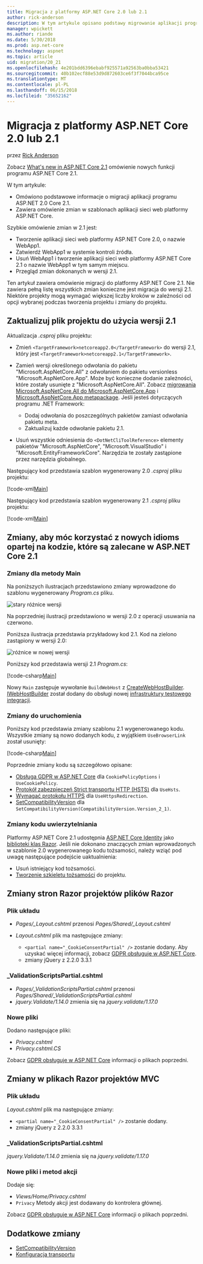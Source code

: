 ```yaml
---
title: Migracja z platformy ASP.NET Core 2.0 lub 2.1
author: rick-anderson
description: W tym artykule opisano podstawy migrowanie aplikacji programu ASP.NET 2.0 Core 2.1.
manager: wpickett
ms.author: riande
ms.date: 5/30/2018
ms.prod: asp.net-core
ms.technology: aspnet
ms.topic: article
uid: migration/20_21
ms.openlocfilehash: 4e201bdd6396ebabf925571a92563ba0bba53421
ms.sourcegitcommit: 40b102ecf88e53d9d872603ce6f3f7044bca95ce
ms.translationtype: MT
ms.contentlocale: pl-PL
ms.lasthandoff: 06/15/2018
ms.locfileid: "35652162"
---
```

# <a name="migrate-from-aspnet-core-20-to-21"></a>Migracja z platformy ASP.NET Core 2.0 lub 2.1

przez [Rick Anderson](https://twitter.com/RickAndMSFT)

Zobacz [What's new in ASP.NET Core 2.1](xref:aspnetcore-2.1) omówienie nowych funkcji programu ASP.NET Core 2.1.

W tym artykule:

* Omówiono podstawowe informacje o migracji aplikacji programu ASP.NET 2.0 Core 2.1.
* Zawiera omówienie zmian w szablonach aplikacji sieci web platformy ASP.NET Core.

Szybkie omówienie zmian w 2.1 jest:

* Tworzenie aplikacji sieci web platformy ASP.NET Core 2.0, o nazwie WebApp1.
* Zatwierdź WebApp1 w systemie kontroli źródła.
* Usuń WebApp1 i tworzenie aplikacji sieci web platformy ASP.NET Core 2.1 o nazwie WebApp1 w tym samym miejscu.
* Przegląd zmian dokonanych w wersji 2.1.

Ten artykuł zawiera omówienie migracji do platformy ASP.NET Core 2.1. Nie zawiera pełną listę wszystkich zmian konieczne jest migracja do wersji 2.1. Niektóre projekty mogą wymagać większej liczby kroków w zależności od opcji wybranej podczas tworzenia projektu i zmiany do projektu.

## <a name="update-the-project-file-to-use-21-versions"></a>Zaktualizuj plik projektu do użycia wersji 2.1

Aktualizacja *.csproj* pliku projektu:

* Zmień `<TargetFramework>netcoreapp2.0</TargetFramework>` do wersji 2.1, który jest `<TargetFramework>netcoreapp2.1</TargetFramework>`.
* Zamień wersji określonego odwołania do pakietu "Microsoft.AspNetCore.All" z odwołaniem do pakietu versionless "Microsoft.AspNetCore.App". Może być konieczne dodanie zależności, które zostały usunięte z "Microsoft.AspNetCore.All". Zobacz [migrowania Microsoft.AspNetCore.All do Microsoft.AspNetCore.App](xref:fundamentals/metapackage#migrate) i [Microsoft.AspNetCore.App metapackage](xref:fundamentals/metapackage-app). Jeśli jesteś dotyczących programu .NET Framework:

  * Dodaj odwołania do poszczególnych pakietów zamiast odwołania pakietu meta.
  * Zaktualizuj każde odwołanie pakietu 2.1.
* Usuń wszystkie odniesienia do `<DotNetCliToolReference>` elementy pakietów "Microsoft.AspNetCore", "Microsoft.VisualStudio" i "Microsoft.EntityFrameworkCore". Narzędzia te zostały zastąpione przez narzędzia globalnego.

Następujący kod przedstawia szablon wygenerowany 2.0 *.csproj* pliku projektu:

[!code-xml[Main](20_21/sample/WebApp20.csproj)]

Następujący kod przedstawia szablon wygenerowany 2.1 *.csproj* pliku projektu:

[!code-xml[Main](20_21/sample/WebApp21.csproj)]

## <a name="changes-to-take-advantage-of-the-new-code-based-idioms-that-are-recommended-in-aspnet-core-21"></a>Zmiany, aby móc korzystać z nowych idioms opartej na kodzie, które są zalecane w ASP.NET Core 2.1

### <a name="changes-to-main"></a>Zmiany dla metody Main

Na poniższych ilustracjach przedstawiono zmiany wprowadzone do szablonu wygenerowany *Program.cs* pliku.

![stary różnice wersji](20_21/_static/main20.png)

Na poprzedniej ilustracji przedstawiono w wersji 2.0 z operacji usuwania na czerwono.

Poniższa ilustracja przedstawia przykładowy kod 2.1. Kod na zielono zastąpiony w wersji 2.0:

![różnice w nowej wersji](20_21/_static/main21.png)

Poniższy kod przedstawia wersji 2.1 *Program.cs*:

[!code-csharp[Main](20_21/sample/Program.cs?name=snippet)]

Nowy `Main` zastępuje wywołanie `BuildWebHost` z [CreateWebHostBuilder](/dotnet/api/microsoft.aspnetcore.mvc.testing.webapplicationfactory-1.createwebhostbuilder). [IWebHostBuilder](/dotnet/api/microsoft.aspnetcore.hosting.iwebhostbuilder) został dodany do obsługi nowej [infrastruktury testowego integracji](xref:test/integration-tests).

### <a name="changes-to-startup"></a>Zmiany do uruchomienia

Poniższy kod przedstawia zmiany szablonu 2.1 wygenerowanego kodu. Wszystkie zmiany są nowo dodanych kodu, z wyjątkiem `UseBrowserLink` został usunięty:

[!code-csharp[Main](20_21/sample/Startup.cs?highlight=3,4,21-26,30,42,45,47)]

Poprzednie zmiany kodu są szczegółowo opisane:

* [Obsługa GDPR w ASP.NET Core](xref:security/gdpr) dla `CookiePolicyOptions` i `UseCookiePolicy`.
* [Protokół zabezpieczeń Strict transportu HTTP (HSTS)](xref:security/enforcing-ssl#http-strict-transport-security-protocol-hsts) dla `UseHsts`.
* [Wymagać protokołu HTTPS](xref:security/enforcing-ssl#require-https) dla `UseHttpsRedirection`.
* [SetCompatibilityVersion](xref:fundamentals/startup#setcompatibilityversion) dla `SetCompatibilityVersion(CompatibilityVersion.Version_2_1)`.

### <a name="changes-to-authentication-code"></a>Zmiany kodu uwierzytelniania

Platformy ASP.NET Core 2.1 udostępnia [ASP.NET Core Identity](xref:security/authentication/identity) jako [biblioteki klas Razor](xref:mvc/razor-pages/ui-class). Jeśli nie dokonano znaczących zmian wprowadzonych w szablonie 2.0 wygenerowanego kodu tożsamości, należy wziąć pod uwagę następujące podejście uaktualnienia:

* Usuń istniejący kod tożsamości.
* [Tworzenie szkieletu tożsamości](xref:security/authentication/scaffold-identity) do projektu.

## <a name="changes-to-razor-pages-projects-razor-files"></a>Zmiany stron Razor projektów plików Razor

### <a name="the-layout-file"></a>Plik układu

* *Pages/_Layout.cshtml* przenosi *Pages/Shared/_Layout.cshtml*
* *Layout.cshtml* plik ma następujące zmiany:

  * `<partial name="_CookieConsentPartial" />` zostanie dodany. Aby uzyskać więcej informacji, zobacz [GDPR obsługuje w ASP.NET Core](xref:security/gdpr).
  * zmiany jQuery z 2.2.0 3.3.1

### <a name="validationscriptspartialcshtml"></a>_ValidationScriptsPartial.cshtml

* *Pages/_ValidationScriptsPartial.cshtml* przenosi *Pages/Shared/_ValidationScriptsPartial.cshtml*
* *jquery.Validate/1.14.0* zmienia się na *jquery.validate/1.17.0*

### <a name="new-files"></a>Nowe pliki

Dodano następujące pliki:

* *Privacy.cshtml*
* *Privacy.cshtml.CS*

Zobacz [GDPR obsługuje w ASP.NET Core](xref:security/gdpr) informacji o plikach poprzedni.

## <a name="changes-to-mvc-projects-razor-files"></a>Zmiany w plikach Razor projektów MVC

### <a name="the-layout-file"></a>Plik układu

*Layout.cshtml* plik ma następujące zmiany:

* `<partial name="_CookieConsentPartial" />` zostanie dodany.
* zmiany jQuery z 2.2.0 3.3.1

### <a name="validationscriptspartialcshtml"></a>_ValidationScriptsPartial.cshtml

*jquery.Validate/1.14.0* zmienia się na *jquery.validate/1.17.0*

### <a name="new-files-and-action-methods"></a>Nowe pliki i metod akcji

Dodaje się:

* *Views/Home/Privacy.cshtml*
* `Privacy` Metody akcji jest dodawany do kontrolera głównej.

Zobacz [GDPR obsługuje w ASP.NET Core](xref:security/gdpr) informacji o plikach poprzedni.

## <a name="additional-changes"></a>Dodatkowe zmiany

* [SetCompatibilityVersion](xref:fundamentals/startup#setcompatibilityversion)
* [Konfiguracja transportu](xref:fundamentals/servers/kestrel#transport-configuration)
